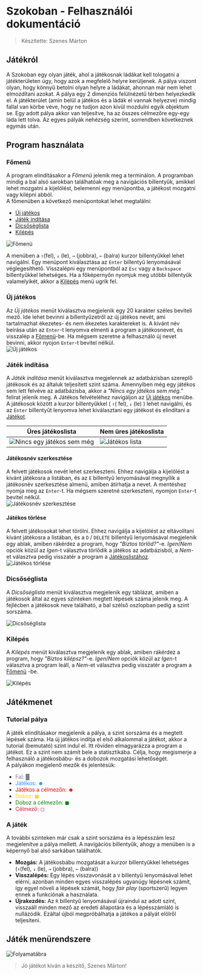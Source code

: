 # Szokoban - Felhasználói dokumentáció

> Készítette: Szenes Márton

## Játékról

A Szokoban egy olyan játék, ahol a játékosnak ládákat kell tologatni a játékterületen úgy, hogy azok a megfelelő helyre
kerüljenek. A pálya viszont olyan, hogy könnyű betolni olyan helyre a ládákat, ahonnan már nem lehet elmozdítani azokat. A
pálya egy 2 dimenziós felülnézetű térben helyezkedik el. A játékterület (amin belül a játékos és a ládák el vannak helyezve) mindig fallal van körbe véve, hogy ne tudjon azon kívül mozdulni egyik objektum se. Egy adott pálya akkor van
teljesítve, ha az összes célmezőre egy-egy láda lett tolva. Az egyes pályák nehézség szerint, sorrendben következnek egymás után.

## Program használata

### Főmenü

A program elindításakor a _Főmenü_ jelenik meg a terminálon. A programban mindig a bal alsó sarokban
találhatóak meg a navigációs billentyűk, amikkel lehet mozgatni a kijelölést, belemenni egy menüpontba, a játékost mozgatni vagy kilépni abból.  
A főmenüben a következő menüpontokat lehet megtalálni:

- [Új játékos](#új-játékos)
- [Játék indítása](#játék-indítása)
- [Dicsőséglista](#dicsőséglista)
- [Kilépés](#kilépés)

![Főmenü](./docs/mainmenu.PNG "Főmenü képernyőkép")

A menüben a `↑`(fel), `↓` (le), `→` (jobbra), `←` (balra) kurzor billentyűkkel lehet navigálni. Egy menüpont
kiválasztása az `Enter` billentyű lenyomásával véglegesíthető. Visszalépni egy menüpontból az `Esc` vagy a `Backspace`
billentyűkkel lehetséges. Ha a főképernyőn nyomjuk meg utóbbi billentyűk valamelyikét, akkor a [Kilépés](#kilépés) menü
ugrik fel.

### Új játékos

Az _Új játékos_ menüt kiválasztva megjelenik egy 20 karakter széles beviteli mező. Ide lehet bevinni a billentyűzetről
az új játékos nevét, ami tartalmazhat ékezetes- és nem ékezetes karaktereket is. A kívánt név beírása után az `Enter`-t
lenyomva elmenti a program a játékosnevet, és visszalép a [Főmenü](#főmenü)-be. Ha mégsem szeretne a felhasználó új
nevet bevinni, akkor nyojon `Enter`-t bevitel nélkül.  
![Új játékos](./docs/addnewplayer.PNG "Új játékos képernyőkép")

### Játék indítása

A _Játék indítása_ menüt kiválasztva megjelennek az adatbázisban szereplő játékosok és az általuk teljesített szint száma.
Amennyiben még egy játékos sem lett felvéve az adatbázisba, akkor a _"Nincs egy játékos sem még."_ felirat jelenik meg.
A Játékos felvételéhez navigáljon az [Új játékos](#új-játékos) menübe. A játékosok között a kurzor billentyűkkel ( `↑`(
fel), `↓` (le) ) lehet navigálni, és az `Enter` billentyűt lenyomva lehet kiválasztani egy játékost és elindítani
a [Játékot](#játékmenet).

| Üres játékoslista                                           | Nem üres játékoslista                                 |
|-------------------------------------------------------------|-------------------------------------------------------|
| ![Nincs egy játékos sem még](./docs/noexistingplayer.PNG "Nincs egy játékos sem még") | ![Játékos lista](./docs/playerlist.PNG "Játékoslista") |

#### Játékosnév szerkesztése

A felvett játékosok nevét lehet szerkeszteni. Ehhez navigálja a kijelölést a kívánt játékosra a listában, és az `E`
billentyű lenyomásával megnyílik a játékosnév szerkesztése almenü, amiben átírhatja a nevet. A mentéshez nyomja meg
az `Enter`-t. Ha mégsem szeretné szerkeszteni, nyomjon `Enter`-t bevitel nélkül.  
![Játékosnév szerkesztése](./docs/editplayer.PNG "Játékosnév szerkesztése")

#### Játékos törlése

A felvett játékosokat lehet törölni. Ehhez navigálja a kijelölést az eltávolítani kívánt játékosra a listában, és
a `D` / `DELETE` billentyű lenyomásával megjelenik egy ablak, amiben rákérdez a program, hogy _"Biztos törlöd?"_-e.
_Igen_/_Nem_ opciók közül az _Igen_-t választva törlődik a játékos az adatbázisból, a _Nem_-et választva pedig visszatér
a program a [Játékoslistához](#játék-indítása).  
![Játékos törlése](./docs/deleteplayer.PNG "Játékos törlése")

### Dicsőséglista

A _Dicsőséglista_ menüt kiválasztva megjelenik egy táblázat, amiben a játékosok által az egyes szinteken megtett lépések száma jelenik meg. A fejlécben a játékosok neve található, a bal szélső oszlopban pedig a szint sorszáma.

![Dicsőséglista](./docs/ranklist.png "Dicsőséglista")

### Kilépés

A _Kilépés_ menüt kiválasztva megjelenik egy ablak, amiben rákérdez a program, hogy _"Biztos kilépsz?"_-e. _Igen_/_Nem_
opciók közül az _Igen_-t választva a program leáll, a _Nem_-et választva pedig visszatér a program a [Főmenü](#főmenü)
-be.

![Kilépés](./docs/exitmenu.PNG "Kilépési ablak")

## Játékmenet

### Tutorial pálya

A játék elindításakor megjelenik a pálya, a szint sorszáma és a megtett lépések száma. Ha új játékos
indítja el első alkalommal a játékot, akkor a tutorial (bemutató) szint indul el. Itt röviden elmagyarázza a program a játékot. Ez
a szint nem számít bele a statisztikába. Célja, hogy megismerje a felhasználó a játékosbábu- és a dobozok mozgatási lehetőségét.  
A pályákon megjelenő mezők és jelentésük:
- <span style="color: gray">Fal: █</span>
- <span style="color: dodgerblue">Játékos: ☻</span>
- <span style="color: red">Játékos a célmezőn: ☻</span>
- <span style="color: gold">Doboz: ◼</span>
- <span style="color: green">Doboz a célmezőn: ◼</span>
- <span style="color: crimson">Célmező: ◻</span>  


### A játék

A további szinteken már csak a szint sorszáma és a lépésszám lesz megjelenítve a pálya mellett. A navigációs billentyűk,
ahogy a menüben is a képernyő bal alsó sarkában találhatók.

- **Mozgás:** A játékosbábu mozgatását a kurzor billentyűkkel lehetséges (`↑`(fel), `↓` (le), `→` (jobbra), `←` (balra))
- **Visszalépés:** Egy lépés visszavonását a `V` billentyű lenyomásával lehet elérni, azonban minden egyes visszalépés
  ugyanúgy lépésnek számít, így egyel növeli a lépések számát, hogy _fair play_ (sportszerű) legyen ennek a funkciónak a
  használata.
- **Újrakezdés:** Az `R` billentyű lenyomásával újraindul az adott szint, visszaáll minden mező az eredeti állapotára és
  a lépésszámláló is nullázódik. Ezáltal újból megpróbálhatja a játékos a pályát elölről teljesíteni.

## Játék menürendszere

![Folyamatábra](./docs/menuflowchard.png "Menürendszer folyamatábra")

> Jó játékot kíván a készítő, Szenes Márton!
